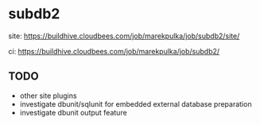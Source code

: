 subdb2
======

site:
https://buildhive.cloudbees.com/job/marekpulka/job/subdb2/site/

ci:
https://buildhive.cloudbees.com/job/marekpulka/job/subdb2/

TODO
----
- other site plugins
- investigate dbunit/sqlunit for embedded external database preparation
- investigate dbunit output feature
